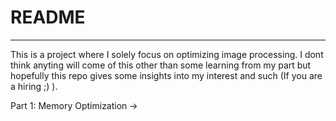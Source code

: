 # README

---

This is a project where I solely focus on optimizing image processing.
I dont think anyting will come of this other than some learning from my part but hopefully this repo gives some insights into my interest and such (If you are a hiring ;) ).

Part 1: Memory Optimization
->
